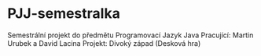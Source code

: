 # PJJ-semestralka
Semestrální projekt do předmětu Programovací Jazyk Java
Pracující: Martin Urubek a David Lacina
Projekt: Divoký západ (Desková hra)
